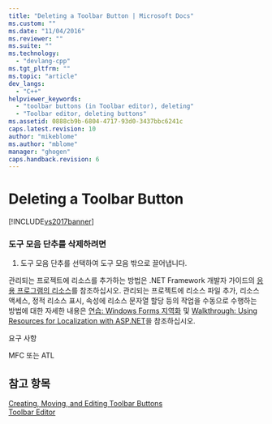 ```yaml
---
title: "Deleting a Toolbar Button | Microsoft Docs"
ms.custom: ""
ms.date: "11/04/2016"
ms.reviewer: ""
ms.suite: ""
ms.technology: 
  - "devlang-cpp"
ms.tgt_pltfrm: ""
ms.topic: "article"
dev_langs: 
  - "C++"
helpviewer_keywords: 
  - "toolbar buttons (in Toolbar editor), deleting"
  - "Toolbar editor, deleting buttons"
ms.assetid: 0888cb9b-6804-4717-93d0-3437bbc6241c
caps.latest.revision: 10
author: "mikeblome"
ms.author: "mblome"
manager: "ghogen"
caps.handback.revision: 6
---
```

# Deleting a Toolbar Button
[!INCLUDE[vs2017banner](../assembler/inline/includes/vs2017banner.md)]

### 도구 모음 단추를 삭제하려면  
  
1.  도구 모음 단추를 선택하여 도구 모음 밖으로 끌어냅니다.  
  
 관리되는 프로젝트에 리소스를 추가하는 방법은 .NET Framework 개발자 가이드의 [응용 프로그램의 리소스](../Topic/Resources%20in%20Desktop%20Apps.md)를 참조하십시오. 관리되는 프로젝트에 리소스 파일 추가, 리소스 액세스, 정적 리소스 표시, 속성에 리소스 문자열 할당 등의 작업을 수동으로 수행하는 방법에 대한 자세한 내용은 [연습: Windows Forms 지역화](http://msdn.microsoft.com/ko-kr/9a96220d-a19b-4de0-9f48-01e5d82679e5) 및 [Walkthrough: Using Resources for Localization with ASP.NET](../Topic/Walkthrough:%20Using%20Resources%20for%20Localization%20with%20ASP.NET.md)을 참조하십시오.  
  
 요구 사항  
  
 MFC 또는 ATL  
  
## 참고 항목  
 [Creating, Moving, and Editing Toolbar Buttons](../mfc/creating-moving-and-editing-toolbar-buttons.md)   
 [Toolbar Editor](../mfc/toolbar-editor.md)